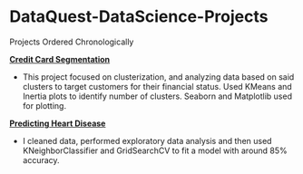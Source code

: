 # DataQuest-DataScience-Projects

Projects Ordered Chronologically

[**Credit Card Segmentation**](https://github.com/Chris-Raddatz/DataQuest-DataScience-Projects/blob/main/Credit%20Card%20Project.ipynb)
- This project focused on clusterization, and analyzing data based on said clusters to target customers for their financial status. Used KMeans and Inertia plots to identify number of clusters. Seaborn and Matplotlib used for plotting.

[**Predicting Heart Disease**](https://github.com/Chris-Raddatz/DataQuest-DataScience-Projects/blob/main/Heart%20Disease.ipynb)
- I cleaned data, performed exploratory data analysis and then used KNeighborClassifier and GridSearchCV to fit a model with around 85% accuracy.
